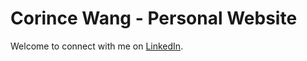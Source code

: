 # Corince Wang - Personal Website 

Welcome to connect with me on [LinkedIn](https://linkedin.com/in/corincewang).
